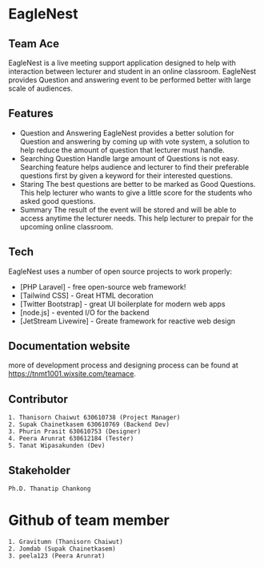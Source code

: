 # EagleNest
## Team Ace


EagleNest is a live meeting support application designed to help with interaction between lecturer and student in an online classroom. EagleNest provides Question and answering event to be performed better with large scale of audiences.

## Features

- Question and Answering
    EagleNest provides a better solution for Question and answering by coming up with vote system, a solution to help reduce the amount of question that lecturer must handle.
- Searching Question
    Handle large amount of Questions is not easy. Searching feature helps audience and lecturer to find their preferable questions first by given a keyword for their interested questions.
- Staring
    The best questions are better to be marked as Good Questions. This help lecturer who wants to give a little score for the students who asked good questions.
- Summary
    The result of the event will be stored and will be able to access anytime the lecturer needs. This help lecturer to prepair for the upcoming online classroom.


## Tech

EagleNest uses a number of open source projects to work properly:

- [PHP Laravel] - free open-source web framework!
- [Tailwind CSS] - Great HTML decoration
- [Twitter Bootstrap] - great UI boilerplate for modern web apps
- [node.js] - evented I/O for the backend
- [JetStream Livewire] - Greate framework for reactive web design


## Documentation website
more of development process and designing process can be found at https://tnmt1001.wixsite.com/teamace.

## Contributor
    1. Thanisorn Chaiwut 630610738 (Project Manager)
    2. Supak Chainetkasem 630610769 (Backend Dev)
    3. Phurin Prasit 630610753 (Designer)
    4. Peera Arunrat 630612184 (Tester)
    5. Tanat Wipasakunden (Dev)

## Stakeholder
    Ph.D. Thanatip Chankong

# Github of team member
    1. Gravitumn (Thanisorn Chaiwut)
    2. Jomdab (Supak Chainetkasem)
    3. peela123 (Peera Arunrat)